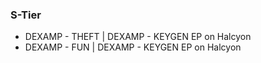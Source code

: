 ### S-Tier

- DEXAMP - THEFT | DEXAMP - KEYGEN EP on Halcyon
- DEXAMP - FUN | DEXAMP - KEYGEN EP on Halcyon
